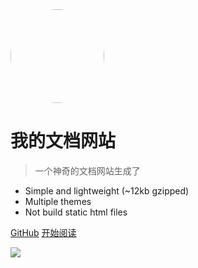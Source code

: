 <div class="cover-main"><img width="150px" src="https://blogimage-1258928558.cos.ap-guangzhou.myqcloud.com/friends/touxiang.jpeg" style="border-radius: 50%">
<br/>

<!-- ![logo](http://img.netbian.com/file/2019/0425/7c37f209b6a696a58d6a5a52b2833d1d.jpg) -->
# 我的文档网站

> 一个神奇的文档网站生成了

* Simple and lightweight (~12kb gzipped)
* Multiple themes
* Not build static html files

[GitHub](https://github.com/docsifyjs/docsify/)
[开始阅读](/README)

<!-- 背景图片 -->
![]("http://img.netbian.com/file/2019/0425/7c37f209b6a696a58d6a5a52b2833d1d.jpg")
